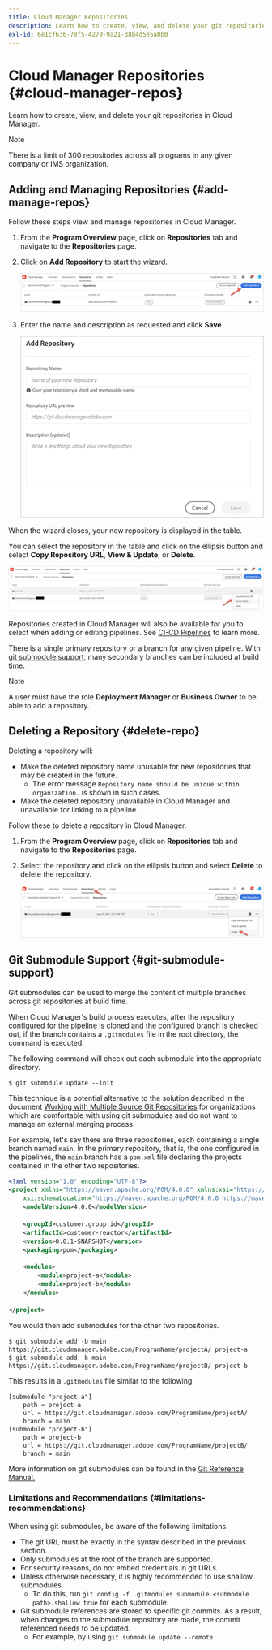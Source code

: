 ```yaml
---
title: Cloud Manager Repositories
description: Learn how to create, view, and delete your git repositories in Cloud Manager.
exl-id: 6e1cf636-78f5-4270-9a21-38b4d5e5a0b0
---
```


# Cloud Manager Repositories {#cloud-manager-repos} 

Learn how to create, view, and delete your git repositories in Cloud Manager.

>[!NOTE]
>
>There is a limit of 300 repositories across all programs in any given company or IMS organization.

## Adding and Managing Repositories {#add-manage-repos}

Follow these steps view and manage repositories in Cloud Manager.

1. From the **Program Overview** page, click on **Repositories** tab and navigate to the **Repositories** page.

1. Click on **Add Repository** to start the wizard.

   ![Add repository button](/help/implementing/cloud-manager/assets/repos/create-repo2.png)
  
1. Enter the name and description as requested and click **Save**.

   ![Add Repository dialog](/help/implementing/cloud-manager/assets/repos/repo-1.png)

When the wizard closes, your new repository is displayed in the table.

You can select the repository in the table and click on the ellipsis button and select **Copy Repository URL**, **View &amp; Update**, or **Delete**.

![Repository options](/help/implementing/cloud-manager/assets/repos/create-repo3.png)

Repositories created in Cloud Manager will also be available for you to select when adding or editing pipelines. See [CI-CD Pipelines](/help/implementing/cloud-manager/configuring-pipelines/introduction-ci-cd-pipelines.md) to learn more.

There is a single primary repository or a branch for any given pipeline. With [git submodule support](#git-submodule-support), many secondary branches can be included at build time.

>[!NOTE]
>
>A user must have the role **Deployment Manager** or **Business Owner** to be able to add a repository.

## Deleting a Repository {#delete-repo}

Deleting a repository will:

* Make the deleted repository name unusable for new repositories that may be created in the future.
   * The error message `Repository name should be unique within organization.` is shown in such cases.
* Make the deleted repository unavailable in Cloud Manager and unavailable for linking to a pipeline.

Follow these to delete a repository in Cloud Manager.

1. From the **Program Overview** page, click on **Repositories** tab and navigate to the **Repositories** page.

1. Select the repository and click on the ellipsis button and select **Delete** to delete the repository.

   ![Delete repository](/help/implementing/cloud-manager/assets/repos/delete-repo.png)

## Git Submodule Support {#git-submodule-support}

Git submodules can be used to merge the content of multiple branches across git repositories at build time.

When Cloud Manager's build process executes, after the repository configured for the pipeline is cloned and the configured branch is checked out, if the branch contains a `.gitmodules` file in the root directory, the command is executed.

The following command will check out each submodule into the appropriate directory. 

```
$ git submodule update --init
```

This technique is a potential alternative to the solution described in the document [Working with Multiple Source Git Repositories](/help/implementing/cloud-manager/managing-code/working-with-multiple-source-git-repositories.md) for organizations which are comfortable with using git submodules and do not want to manage an external merging process.

For example, let's say there are three repositories, each containing a single branch named `main`. In the primary repository, that is, the one configured in the pipelines, the `main` branch has a `pom.xml` file declaring the projects contained in the other two repositories.

```xml
<?xml version="1.0" encoding="UTF-8"?>
<project xmlns="https://maven.apache.org/POM/4.0.0" xmlns:xsi="https://www.w3.org/2001/XMLSchema-instance"
    xsi:schemaLocation="https://maven.apache.org/POM/4.0.0 https://maven.apache.org/maven-v4_0_0.xsd">
    <modelVersion>4.0.0</modelVersion>
   
    <groupId>customer.group.id</groupId>
    <artifactId>customer-reactor</artifactId>
    <version>0.0.1-SNAPSHOT</version>
    <packaging>pom</packaging>
   
    <modules>
        <module>project-a</module>
        <module>project-b</module>
    </modules>
   
</project>
```

You would then add submodules for the other two repositories.

```shell
$ git submodule add -b main https://git.cloudmanager.adobe.com/ProgramName/projectA/ project-a
$ git submodule add -b main https://git.cloudmanager.adobe.com/ProgramName/projectB/ project-b
```

This results in a `.gitmodules` file similar to the following.

```text
[submodule "project-a"]
    path = project-a
    url = https://git.cloudmanager.adobe.com/ProgramName/projectA/
    branch = main
[submodule "project-b"]
    path = project-b
    url = https://git.cloudmanager.adobe.com/ProgramName/projectB/
    branch = main
```

More information on git submodules can be found in the [Git Reference Manual.](https://git-scm.com/book/en/v2/Git-Tools-Submodules)

### Limitations and Recommendations {#limitations-recommendations}

When using git submodules, be aware of the following limitations.

* The git URL must be exactly in the syntax described in the previous section.
* Only submodules at the root of the branch are supported.
* For security reasons, do not embed credentials in git URLs.
* Unless otherwise necessary, it is highly recommended to use shallow submodules.
  * To do this, run `git config -f .gitmodules submodule.<submodule path>.shallow true` for each submodule.
* Git submodule references are stored to specific git commits. As a result, when changes to the submodule repository are made, the commit referenced needs to be updated.
  * For example, by using `git submodule update --remote`
